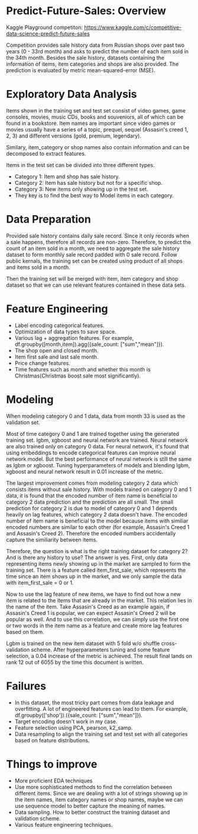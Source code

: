 # Predict-Future-Sales: Overview

Kaggle Playground competiton: https://www.kaggle.com/c/competitive-data-science-predict-future-sales

Competition provides sale history data from Russian shops over past two years (0 - 33rd month) and asks to predict the number of each item sold in the 34th month. Besides the sale history, datasets containing the information of items, item categories and shops are also provided. The prediction is evaluated by metric mean-squared-error (MSE).

# Exploratory Data Analysis

Items shown in the training set and test set consist of video games, game consoles, movies, music CDs, books and souveniors, all of which can be found in a bookstore. Item names are important since video games or movies usually have a series of a topic, prequel, sequel (Assasin's creed 1, 2, 3) and different versions (gold, premium, legendary).

Similary, item_category or shop names also contain information and can be decomposed to extract features.

Items in the test set can be divided into three different types. 
* Category 1: Item and shop has sale history.
* Category 2: Item has sale history but not for a specific shop.
* Category 3: New items only showing up in the test set.
* They key is to find the best way to Model items in each category.

# Data Preparation

Provided sale history contains daily sale record. Since it only records when a sale happens, therefore all records are non-zero. Therefore, to predict the count of an item sold in a month, we need to aggregate the sale history dataset to form monthly sale record padded with 0 sale record. Follow public kernals, the training set can be created using product of all shops and items sold in a month.

Then the training set will be merged with item, item category and shop dataset so that we can use relevant features contained in these data sets.

# Feature Engineering

* Label encoding categorical features.
* Optimization of data types to save space.
* Various lag + aggregation features. For example, df.groupby([month,item]).agg({sale_count: ["sum","mean"]}).
* The shop open and closed month.
* Item first sale and last sale month.
* Price change features.
* Time features such as month and whether this month is Christmas(Christmas boost sale most significantly).

# Modeling

When modeling category 0 and 1 data, data from month 33 is used as the validation set.

Most of time category 0 and 1 are trained together using the generated training set. lgbm, xgboost and neural network are trained. Neural network are also trained only on category 0 data. For neural network, it's found that using embeddings to encode categorical features can improve neural network model. But the best performance of neural network is still the same as lgbm or xgboost. Tuning hyperparameters of models and blending lgbm, xgboost and neural network result in 0.01 increase of the metric.

The largest improvement comes from modeling category 2 data which consists items without sale history. With models trained on category 0 and 1 data, it is found that the encoded number of item name is beneficial to category 2 data prediction and the prediction are all small. The small prediction for category 2 is due to model of category 0 and 1 depends heavily on lag features, which category 2 data doesn't have. The encoded number of item name is beneficial to the model because items with similiar encoded numbers are similar to each other (for example, Assasin's Creed 1 and Assasin's Creed 2). Therefore the encoded numbers accidentally capture the similiarity between items.

Therefore, the question is what is the right training dataset for category 2? And is there any history to use? The answer is yes. First, only data representing items newly showing up in the market are sampled to form the training set. There is a feature called item_first_sale, which represents the time since an item shows up in the market, and we only sample the data with item_first_sale = 0 or 1.

Now to use the lag feature of new items, we have to find out how a new item is related to the items that are already in the market. This relation lies in the name of the item. Take Assasin's Creed as an example again, if Assasin's Creed 1 is popular, we can expect Assasin's Creed 2 will be popular as well. And to use this correlation, we can simply use the first one or two words in the item name as a feature and create more lag features based on them.

Lgbm is trained on the new item dataset with 5 fold w/o shuffle cross-validation scheme. After hyperparameters tuning and some feature selection, a 0.04 increase of the metric is achieved. The result final lands on rank 12 out of 6055 by the time this document is written.

# Failures

* In this dataset, the most tricky part comes from data leakage and overfitting. A lot of engineered features can lead to them. For example, df.groupby(['shop']).({sale_count: ["sum","mean"]}). 
* Target encoding doesn't work in my case.
* Feature selection using PCA, pearson, k2_samp.
* Data resampling to align the training set and test set with all categories based on feature distributions.

# Things to improve

* More proficient EDA techniques
* Use more sophisticated methods to find the correlation between different items. Since we are dealing with a lot of strings showing up in the item names, item category names or shop names, maybe we can use sequence model to better capture the meaning of names.
* Data sampling. How to better construct the training dataset and validation scheme.
* Various feature engineering techniques.
